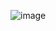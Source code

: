 

![image](https://github.com/bilal-ozgur/Covid-19_Tracking_Dashboard_Tableau/assets/130503711/8459c44a-aa60-40df-891f-366b7a3af059)
